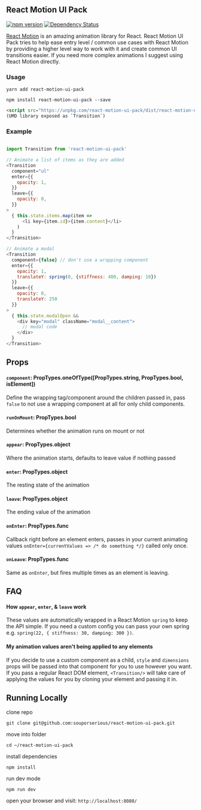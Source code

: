 ## React Motion UI Pack

[![npm version](https://badge.fury.io/js/react-motion-ui-pack.svg)](https://badge.fury.io/js/react-motion-ui-pack)
[![Dependency Status](https://david-dm.org/souporserious/react-motion-ui-pack.svg)](https://david-dm.org/souporserious/react-motion-ui-pack)

[React Motion](https://github.com/chenglou/react-motion) is an amazing animation library for React. React Motion UI Pack tries to help ease entry level / common use cases with React Motion by providing a higher level way to work with it and create common UI transitions easier. If you need more complex animations I suggest using React Motion directly.

### Usage

`yarn add react-motion-ui-pack`

`npm install react-motion-ui-pack --save`

```html
<script src="https://unpkg.com/react-motion-ui-pack/dist/react-motion-ui-pack.js"></script>
(UMD library exposed as `Transition`)
```

### Example

```js

import Transition from 'react-motion-ui-pack'

// Animate a list of items as they are added
<Transition
  component="ul"
  enter={{
    opacity: 1,
  }}
  leave={{
    opacity: 0,
  }}
>  
  { this.state.items.map(item =>
      <li key={item.id}>{item.content}</li>
    )
  }
</Transition>

// Animate a modal
<Transition
  component={false} // don't use a wrapping component
  enter={{
    opacity: 1,
    translateY: spring(0, {stiffness: 400, damping: 10})
  }}
  leave={{
    opacity: 0,
    translateY: 250
  }}
>
  { this.state.modalOpen &&
    <div key="modal" className="modal__content">
      // modal code
    </div>
  }
</Transition>
```

## Props

#### `component`: PropTypes.oneOfType([PropTypes.string, PropTypes.bool, isElement])

Define the wrapping tag/component around the children passed in, pass `false` to not use a wrapping component at all for only child components.

#### `runOnMount`: PropTypes.bool

Determines whether the animation runs on mount or not

#### `appear`: PropTypes.object

Where the animation starts, defaults to leave value if nothing passed

#### `enter`: PropTypes.object

The resting state of the animation

#### `leave`: PropTypes.object

The ending value of the animation

#### `onEnter`: PropTypes.func

Callback right before an element enters, passes in your current animating values `onEnter={currentValues => /* do something */}` called only once.

#### `onLeave`: PropTypes.func

Same as `onEnter`, but fires multiple times as an element is leaving.

## FAQ

#### How `appear`, `enter`, & `leave` work

These values are automatically wrapped in a React Motion `spring` to keep the API simple. If you need a custom config you can pass your own spring e.g. `spring(22, { stiffness: 30, damping: 300 })`.

#### My animation values aren't being applied to any elements

If you decide to use a custom component as a child, `style` and `dimensions` props will be passed into that component for you to use however you want. If you pass a regular React DOM element, `<Transition/>` will take care of applying the values for you by cloning your element and passing it in.

## Running Locally

clone repo

`git clone git@github.com:souporserious/react-motion-ui-pack.git`

move into folder

`cd ~/react-motion-ui-pack`

install dependencies

`npm install`

run dev mode

`npm run dev`

open your browser and visit: `http://localhost:8080/`
